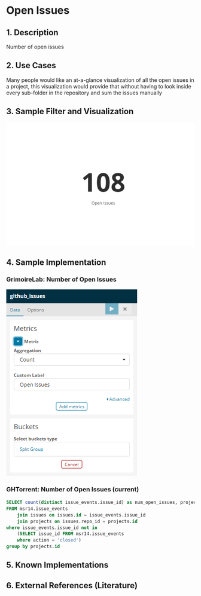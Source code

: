 # Open Issues

## 1. Description
Number of open issues

## 2. Use Cases
Many people would like an at-a-glance visualization of all the open issues in a project, this visualization would provide that without having to look inside every sub-folder in the repository and sum the issues manually
 
 ## 3. Sample Filter and Visualization

![img](https://github.com/Illuminatian/Assets/blob/master/openIssues.PNG)
 ## 4. Sample Implementation

### GrimoireLab: Number of Open Issues 
![img](https://github.com/Illuminatian/Assets/blob/master/OpenIssuesCreate.PNG)

### GHTorrent: Number of Open Issues (current)

```SQL
SELECT count(distinct issue_events.issue_id) as num_open_issues, projects.name as project_name, url as url
FROM msr14.issue_events
	join issues on issues.id = issue_events.issue_id
	join projects on issues.repo_id = projects.id
where issue_events.issue_id not in
	(SELECT issue_id FROM msr14.issue_events
	where action = 'closed')
group by projects.id
```

## 5. Known Implementations

## 6. External References (Literature)
